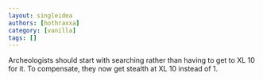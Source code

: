```yaml
---
layout: singleidea
authors: [hothraxxa]
category: [vanilla]
tags: []
---
```

Archeologists should start with searching rather than having to get to XL 10 for it. To compensate, they now get stealth at XL 10 instead of 1.
